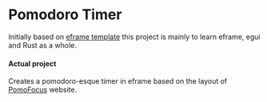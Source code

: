 # Pomodoro Timer

Initially based on [eframe template](https://github.com/emilk/eframe_template) this project is mainly to learn eframe, egui and Rust as a whole. 
#### Actual project
Creates a pomodoro-esque timer in eframe based on the layout of [PomoFocus](https://pomofocus.io) website.
